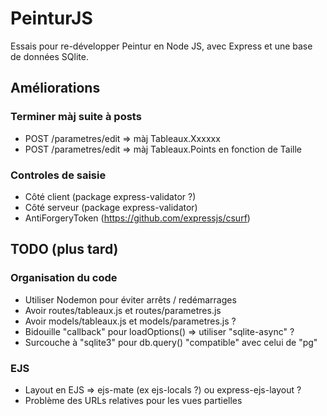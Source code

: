 # PeinturJS

Essais pour re-développer Peintur en Node JS, avec Express et une base de
données SQlite.


## Améliorations

### Terminer màj suite à posts

* POST /parametres/edit => màj Tableaux.Xxxxxx
* POST /parametres/edit => màj Tableaux.Points en fonction de Taille

### Controles de saisie

* Côté client (package express-validator ?)
* Côté serveur (package express-validator)
* AntiForgeryToken (https://github.com/expressjs/csurf)


## TODO (plus tard)

### Organisation du code

* Utiliser Nodemon pour éviter arrêts / redémarrages
* Avoir routes/tableaux.js et routes/parametres.js
* Avoir models/tableaux.js et models/parametres.js ?
* Bidouille "callback" pour loadOptions() => utiliser "sqlite-async" ?
* Surcouche à "sqlite3" pour db.query() "compatible" avec celui de "pg"

### EJS

* Layout en EJS => ejs-mate (ex ejs-locals ?) ou express-ejs-layout ?
* Problème des URLs relatives pour les vues partielles
